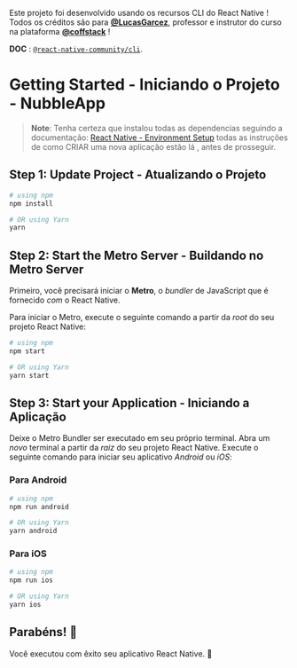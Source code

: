 Este projeto foi desenvolvido usando os recursos CLI do React Native ! 
Todos os créditos são para **[@LucasGarcez](https://github.com/LucasGarcez)**, professor e instrutor do curso na plataforma **[@coffstack](https://cof-fstack.mn.co/)** ! 


**DOC** : 
[`@react-native-community/cli`](https://github.com/react-native-community/cli).

# Getting Started - Iniciando o Projeto - NubbleApp

>**Note**: Tenha certeza que instalou todas as dependencias seguindo a documentação: [React Native - Environment Setup](https://reactnative.dev/docs/environment-setup) todas as instruções de como CRIAR uma nova aplicação estão lá , antes de prosseguir.


## Step 1: Update Project - Atualizando o Projeto 

```bash
# using npm
npm install

# OR using Yarn
yarn 
```

## Step 2: Start the Metro Server - Buildando no Metro Server 

Primeiro, você precisará iniciar o **Metro**, o _bundler_ de JavaScript que é fornecido _com_ o React Native.

Para iniciar o Metro, execute o seguinte comando a partir da _root_ do seu projeto React Native:

```bash
# using npm
npm start

# OR using Yarn
yarn start
```

## Step 3: Start your Application - Iniciando a Aplicação

Deixe o Metro Bundler ser executado em seu próprio terminal. Abra um _novo_ terminal a partir da _raiz_ do seu projeto React Native. Execute o seguinte comando para iniciar seu aplicativo _Android_ ou _iOS_:

### Para Android

```bash
# using npm
npm run android

# OR using Yarn
yarn android
```

### Para iOS

```bash
# using npm
npm run ios

# OR using Yarn
yarn ios
```

## Parabéns! :tada:

Você executou com êxito seu aplicativo React Native. :partying_face:
